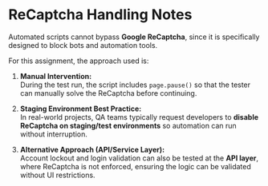 # ReCaptcha Handling Notes

Automated scripts cannot bypass **Google ReCaptcha**, since it is specifically designed to block bots and automation tools.  

For this assignment, the approach used is:  

1. **Manual Intervention:**  
   During the test run, the script includes `page.pause()` so that the tester can manually solve the ReCaptcha before continuing.  

2. **Staging Environment Best Practice:**  
   In real-world projects, QA teams typically request developers to **disable ReCaptcha on staging/test environments** so automation can run without interruption.  

3. **Alternative Approach (API/Service Layer):**  
   Account lockout and login validation can also be tested at the **API layer**, where ReCaptcha is not enforced, ensuring the logic can be validated without UI restrictions.  
